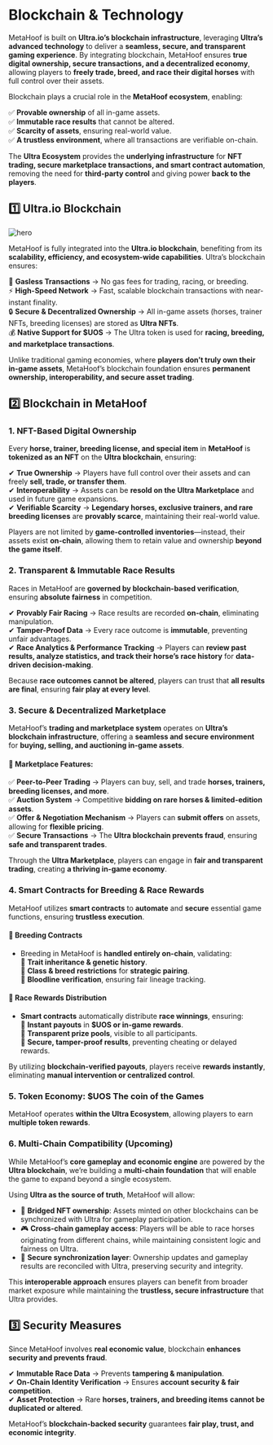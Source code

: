 # Blockchain & Technology 

MetaHoof is built on **Ultra.io’s blockchain infrastructure**, leveraging **Ultra’s advanced technology** to deliver a 
**seamless, secure, and transparent gaming experience**. By integrating blockchain, MetaHoof ensures **true digital ownership, secure transactions, and a decentralized economy**, allowing players to **freely trade, breed, and race their digital horses** with full control over their assets.

Blockchain plays a crucial role in the **MetaHoof ecosystem**, enabling:

✅ **Provable ownership** of all in-game assets.  
✅ **Immutable race results** that cannot be altered.  
✅ **Scarcity of assets**, ensuring real-world value.  
✅ **A trustless environment**, where all transactions are verifiable on-chain.

The **Ultra Ecosystem** provides the **underlying infrastructure** for **NFT trading, secure marketplace transactions,
and smart contract automation**, removing the need for **third-party control** and giving power **back to the players**.

## 1️⃣ Ultra.io Blockchain

![hero](/img/ultra.png)

MetaHoof is fully integrated into the **Ultra.io blockchain**, benefiting from its **scalability, efficiency, and
ecosystem-wide capabilities**. Ultra’s blockchain ensures:

🚀 **Gasless Transactions** → No gas fees for trading, racing, or breeding.  
⚡ **High-Speed Network** → Fast, scalable blockchain transactions with near-instant finality.  
🔒 **Secure & Decentralized Ownership** → All in-game assets (horses, trainer NFTs, breeding licenses) are stored as **Ultra NFTs**.  
💰 **Native Support for $UOS** → The Ultra token is used for **racing, breeding, and marketplace transactions**.

Unlike traditional gaming economies, where **players don’t truly own their in-game assets**, MetaHoof’s blockchain
foundation ensures **permanent ownership, interoperability, and secure asset trading**.

## 2️⃣ Blockchain in MetaHoof

### 1. NFT-Based Digital Ownership

Every **horse, trainer, breeding license, and special item** in **MetaHoof** is **tokenized as an NFT** on the **Ultra
blockchain**, ensuring:

✔ **True Ownership** → Players have full control over their assets and can freely **sell, trade, or transfer them**.  
✔ **Interoperability** → Assets can be **resold on the Ultra Marketplace** and used in future game expansions.  
✔ **Verifiable Scarcity** → **Legendary horses, exclusive trainers, and rare breeding licenses** are **provably scarce**, maintaining their real-world value.

Players are not limited by **game-controlled inventories**—instead, their assets exist **on-chain**, allowing them to
retain value and ownership **beyond the game itself**.

### 2. Transparent & Immutable Race Results

Races in MetaHoof are **governed by blockchain-based verification**, ensuring **absolute fairness** in competition.

✔ **Provably Fair Racing** → Race results are recorded **on-chain**, eliminating manipulation.  
✔ **Tamper-Proof Data** → Every race outcome is **immutable**, preventing unfair advantages.  
✔ **Race Analytics & Performance Tracking** → Players can **review past results, analyze statistics, and track their
horse’s race history** for **data-driven decision-making**.

Because **race outcomes cannot be altered**, players can trust that **all results are final**, ensuring **fair play at
every level**.

### 3. Secure & Decentralized Marketplace

MetaHoof’s **trading and marketplace system** operates on **Ultra’s blockchain infrastructure**, offering a **seamless
and secure environment** for **buying, selling, and auctioning in-game assets**.

#### 🔹 Marketplace Features:

✅ **Peer-to-Peer Trading** → Players can buy, sell, and trade **horses, trainers, breeding licenses, and more**.  
✅ **Auction System** → Competitive **bidding on rare horses & limited-edition assets**.  
✅ **Offer & Negotiation Mechanism** → Players can **submit offers** on assets, allowing for **flexible pricing**.  
✅ **Secure Transactions** → The **Ultra blockchain prevents fraud**, ensuring **safe and transparent trades**.

Through the **Ultra Marketplace**, players can engage in **fair and transparent trading**, creating **a thriving in-game
economy**.

### 4. Smart Contracts for Breeding & Race Rewards

MetaHoof utilizes **smart contracts** to **automate** and **secure** essential game functions, ensuring **trustless
execution**.

#### 📌 Breeding Contracts

- Breeding in MetaHoof is **handled entirely on-chain**, validating:  
  🔹 **Trait inheritance & genetic history**.  
  🔹 **Class & breed restrictions** for **strategic pairing**.  
  🔹 **Bloodline verification**, ensuring fair lineage tracking.

#### 📌 Race Rewards Distribution

- **Smart contracts** automatically distribute **race winnings**, ensuring:  
  🔹 **Instant payouts** in **$UOS or in-game rewards**.  
  🔹 **Transparent prize pools**, visible to all participants.  
  🔹 **Secure, tamper-proof results**, preventing cheating or delayed rewards.

By utilizing **blockchain-verified payouts**, players receive **rewards instantly**, eliminating **manual intervention
or centralized control**.

### 5. Token Economy: $UOS The coin of the Games

MetaHoof operates **within the Ultra Ecosystem**, allowing players to earn **multiple token rewards**.


### 6. Multi-Chain Compatibility (Upcoming)

While MetaHoof’s **core gameplay and economic engine** are powered by the **Ultra blockchain**, we’re building a **multi-chain foundation** that will enable the game to expand beyond a single ecosystem.

Using **Ultra as the source of truth**, MetaHoof will allow:
- 🌉 **Bridged NFT ownership**: Assets minted on other blockchains can be synchronized with Ultra for gameplay participation.
- 🎮 **Cross-chain gameplay access**: Players will be able to race horses originating from different chains, while maintaining consistent logic and fairness on Ultra.
- 🔄 **Secure synchronization layer**: Ownership updates and gameplay results are reconciled with Ultra, preserving security and integrity.

This **interoperable approach** ensures players can benefit from broader market exposure while maintaining the **trustless, secure infrastructure** that Ultra provides.

## 3️⃣ Security Measures

Since MetaHoof involves **real economic value**, blockchain **enhances security and prevents fraud**.

✔ **Immutable Race Data** → Prevents **tampering & manipulation**.  
✔ **On-Chain Identity Verification** → Ensures **account security & fair competition**.  
✔ **Asset Protection** → Rare **horses, trainers, and breeding items** **cannot be duplicated or altered**.

MetaHoof’s **blockchain-backed security** guarantees **fair play, trust, and economic integrity**.
